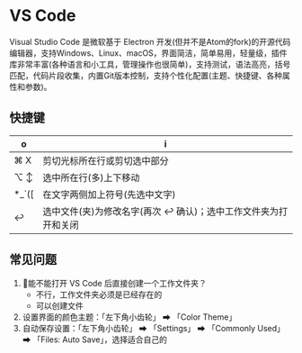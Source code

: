 # VS Code

Visual Studio Code 是微软基于 Electron 开发(但并不是Atom的fork)的开源代码编辑器，支持Windows、Linux、macOS，界面简洁，简单易用，轻量级，插件库非常丰富(各种语言和小工具，管理操作也很简单)，支持测试，语法高亮，括号匹配，代码片段收集，内置Git版本控制，支持个性化配置(主题、快捷键、各种属性和参数)。

## 快捷键

o | i
-|-
⌘ X | 剪切光标所在行或剪切选中部分
⌥ ↕ | 选中所在行(多)上下移动
*_`([ | 在文字两侧加上符号(先选中文字)
↩︎ | 选中文件(夹)为修改名字(再次 ↩ 确认)；选中工作文件夹为打开和关闭

## 常见问题

1. 能不能打开 VS Code 后直接创建一个工作文件夹？
    - 不行，工作文件夹必须是已经存在的
    - 可以创建文件
2. 设置界面的颜色主题：「左下角小齿轮」 ➡ 「Color Theme」
3. 自动保存设置：「左下角小齿轮」 ➡ 「Settings」 ➡ 「Commonly Used」 ➡ 「Files: Auto Save」，选择适合自己的